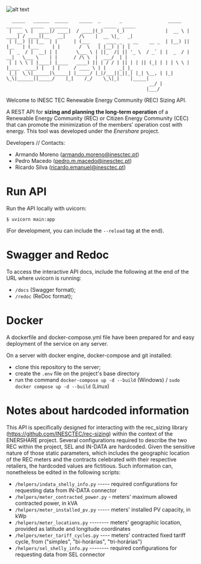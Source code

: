 ![alt text](figures/logo_Enershare.png)
```
  _____   ______  _____    _____  _       _                 _____   ______   _____  _______             _____  _____ 
 |  __ \ |  ____|/ ____|  / ____|(_)     (_)               |  __ \ |  ____| / ____||__   __|     /\    |  __ \|_   _|
 | |__) || |__  | |      | (___   _  ____ _  _ __    __ _  | |__) || |__   | (___     | |       /  \   | |__) | | |  
 |  _  / |  __| | |       \___ \ | ||_  /| || '_ \  / _` | |  _  / |  __|   \___ \    | |      / /\ \  |  ___/  | |  
 | | \ \ | |____| |____   ____) || | / / | || | | || (_| | | | \ \ | |____  ____) |   | |     / ____ \ | |     _| |_ 
 |_|  \_\|______|\_____| |_____/ |_|/___||_||_| |_| \__, | |_|  \_\|______||_____/    |_|    /_/    \_\|_|    |_____|
                                                     __/ |                                                           
                                                    |___/                                                            
```
Welcome to INESC TEC Renewable Energy Community (REC) Sizing API.

A REST API for **sizing and planning the long-term operation** of a Renewable Energy Community (REC) or
Citizen Energy Community (CEC) that can promote the minimization of the members’ operation cost with energy.
This tool was developed under the *Enershare* project.

Developers // Contacts:

* Armando Moreno (armando.moreno@inesctec.pt)
* Pedro Macedo (pedro.m.macedo@inesctec.pt)
* Ricardo Silva (ricardo.emanuel@inesctec.pt)


# Run API
Run the API locally with uvicorn:
```shell
$ uvicorn main:app 
```
(For development, you can include the ```--reload``` tag at the end).

# Swagger and Redoc
To access the interactive API docs, include the following at the end of the URL where uvicorn is running: 
- ```/docs``` (Swagger format);
- ```/redoc``` (ReDoc format);

# Docker
A dockerfile and docker-compose.yml file have been prepared for and 
easy deployment of the service on any server.

On a server with docker engine, docker-compose and git installed:

- clone this repository to the server;
- create the ```.env``` file on the project's base directory
- run the command ```docker-compose up -d --build``` (Windows) / 
```sudo docker compose up -d --build``` (Linux)

# Notes about hardcoded information
This API is specifically designed for interacting with the rec_sizing library (https://github.com/INESCTEC/rec-sizing) 
within the context of the ENERSHARE project. Several configurations required to describe the two REC within the project, 
SEL and IN-DATA are hardcoded. Given the sensitive nature of those static parameters, which includes the geographic 
location of the REC meters and the contracts celebrated with their respective retailers, the hardcoded values are 
fictitious. Such information can, nonetheless be edited in the following scripts:
- ```/helpers/indata_shelly_info.py``` ----- required configurations for requesting data from IN-DATA connector
- ```/helpers/meter_contracted_power.py``` - meters' maximum allowed contracted power, in kVA
- ```/helpers/meter_installed_pv.py``` ----- meters' installed PV capacity, in kWp
- ```/helpers/meter_locations.py``` -------- meters' geographic location, provided as latitude and longitude coordinates
- ```/helpers/meter_tariff_cycles.py``` ---- meters' contracted fixed tariff cycle, from ("simples", "bi-horárias", 
"tri-horárias")
- ```/helpers/sel_shelly_info.py``` -------- required configurations for requesting data from SEL connector
